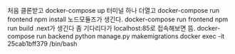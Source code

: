 처음 클론받고
docker-compose up
터미널 하나 더열고 
docker-compose run frontend npm install
노드모듈즈가 생긴다. 
docker-compose run frontend npm run build
.next가 생긴다
좀 기다리다가 localhost:85로 접속해보면 뜸. 
docker-compose run backend python manage.py makemigrations
docker exec -it 25cab1bff379 /bin/bash